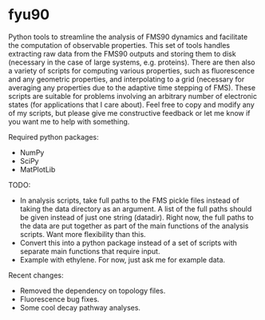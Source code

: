 # fyu90
Python tools to streamline the analysis of FMS90 dynamics and facilitate the computation of observable properties. 
This set of tools handles extracting raw data from the FMS90 outputs and storing them to disk (necessary in the case of large systems, e.g. proteins).
There are then also a variety of scripts for computing various properties, such as fluorescence and any geometric properties, and interpolating to a grid (necessary for averaging any properties due to the adaptive time stepping of FMS).
These scripts are suitable for problems involving an arbitrary number of electronic states (for applications that I care about). 
Feel free to copy and modify any of my scripts, but please give me constructive feedback or let me know if you want me to help with something. 

Required python packages:
- NumPy
- SciPy
- MatPlotLib

TODO:
- In analysis scripts, take full paths to the FMS pickle files instead of taking the data directory as an argument. A list of the full paths should be given instead of just one string (datadir). Right now, the full paths to the data are put together as part of the main functions of the analysis scripts. Want more flexibility than this. 
- Convert this into a python package instead of a set of scripts with separate main functions that require input. 
- Example with ethylene. For now, just ask me for example data. 

Recent changes:
- Removed the dependency on topology files.
- Fluorescence bug fixes. 
- Some cool decay pathway analyses. 
